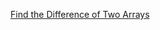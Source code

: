 [Find the Difference of Two Arrays](https://leetcode.com/problems/find-the-difference-of-two-arrays)